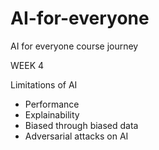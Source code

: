 # AI-for-everyone
AI for everyone course journey 

WEEK 4

Limitations of AI
- Performance
- Explainability
- Biased through biased data
- Adversarial attacks on AI
